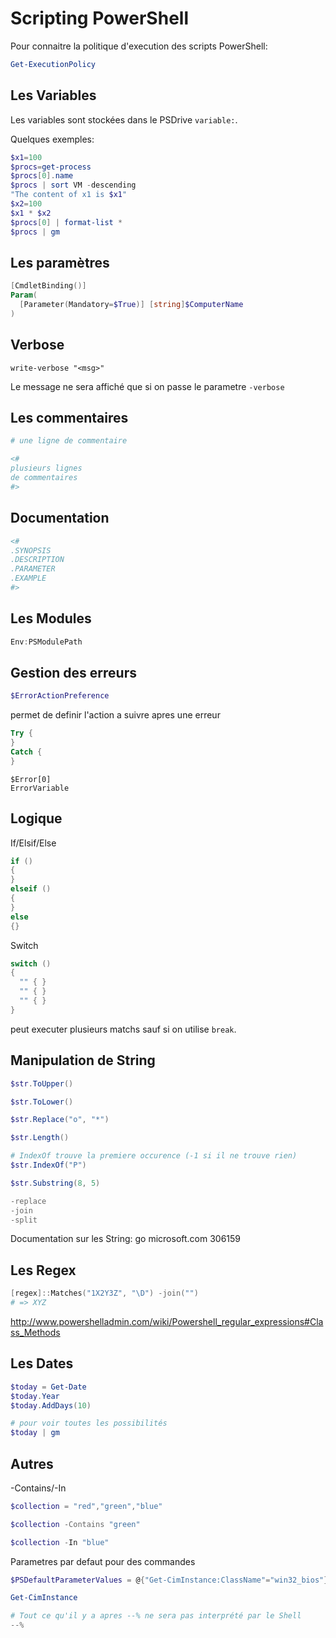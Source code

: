 # Scripting PowerShell

Pour connaitre la politique d'execution des scripts PowerShell:
```PowerShell
Get-ExecutionPolicy
```

## Les Variables

Les variables sont stockées dans le PSDrive `variable:`.

Quelques exemples:
```PowerShell
$x1=100
$procs=get-process
$procs[0].name
$procs | sort VM -descending
"The content of x1 is $x1"
$x2=100
$x1 * $x2
$procs[0] | format-list *
$procs | gm
```


## Les paramètres

```PowerShell
[CmdletBinding()]
Param(
  [Parameter(Mandatory=$True)] [string]$ComputerName
)
```


## Verbose

```
write-verbose "<msg>"
```
Le message <msg> ne sera affiché que si on passe le parametre `-verbose`


## Les commentaires

```PowerShell
# une ligne de commentaire

<#
plusieurs lignes
de commentaires
#>
```


## Documentation

```PowerShell
<#
.SYNOPSIS
.DESCRIPTION
.PARAMETER
.EXAMPLE
#>
```

## Les Modules

```PowerShell
Env:PSModulePath
```

## Gestion des erreurs

```PowerShell
$ErrorActionPreference
```
permet de definir l'action a suivre apres une erreur

```PowerShell
Try {
} 
Catch {
}
```

```
$Error[0]
ErrorVariable
```

## Logique

If/Elsif/Else
```PowerShell
if ()
{
}
elseif ()
{
}
else
{}
```

Switch
```PowerShell
switch ()
{
  "" { }
  "" { }
  "" { }
}
```
peut executer plusieurs matchs sauf si on utilise `break`.

## Manipulation de String

```PowerShell
$str.ToUpper()

$str.ToLower()

$str.Replace("o", "*")

$str.Length()

# IndexOf trouve la premiere occurence (-1 si il ne trouve rien)
$str.IndexOf("P")

$str.Substring(8, 5)
```

```PowerShell
-replace
-join
-split
```

Documentation sur les String:
go microsoft.com 306159


## Les Regex

```PowerShell
[regex]::Matches("1X2Y3Z", "\D") -join("")
# => XYZ
```

http://www.powershelladmin.com/wiki/Powershell_regular_expressions#Class_Methods


## Les Dates

```PowerShell
$today = Get-Date
$today.Year
$today.AddDays(10)

# pour voir toutes les possibilités
$today | gm
```

## Autres

-Contains/-In
```PowerShell
$collection = "red","green","blue"

$collection -Contains "green"

$collection -In "blue"
```

Parametres par defaut pour des commandes
```PowerShell
$PSDefaultParameterValues = @{"Get-CimInstance:ClassName"="win32_bios"}

Get-CimInstance
```

```PowerShell
# Tout ce qu'il y a apres --% ne sera pas interprété par le Shell
--% 
```
